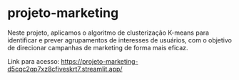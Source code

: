 # projeto-marketing
Neste projeto, aplicamos o algoritmo de clusterização K-means para identificar e prever agrupamentos de interesses de usuários, com o objetivo de direcionar campanhas de marketing de forma mais eficaz.  

Link para acesso: https://projeto-marketing-d5cqc2qp7xz8cfiveskrt7.streamlit.app/
